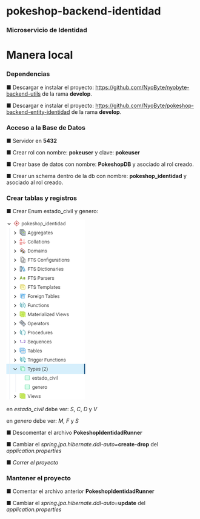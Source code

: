 # pokeshop-backend-identidad
 ### Microservicio de Identidad

# Manera local
### Dependencias
■ Descargar e instalar el proyecto: https://github.com/NyoByte/nyobyte-backend-utils de la rama **develop**.

■ Descargar e instalar el proyecto: https://github.com/NyoByte/pokeshop-backend-entity-identidad de la rama **develop**.

### Acceso a la Base de Datos
■ Servidor en **5432**

■ Crear rol con nombre: **pokeuser** y clave: **pokeuser**

■ Crear base de datos con nombre: **PokeshopDB** y asociado al rol creado.

■ Crear un schema dentro de la db con nombre: **pokeshop_identidad** y asociado al rol creado.

### Crear tablas y registros

■ Crear Enum estado_civil y genero:

![img.png](TypesPG.png)
 
  en _*estado_civil*_ debe ver: *S*, *C*, *D* y *V*

  en _*genero*_ debe ver: *M*, *F* y *S*

■ Descomentar el archivo **PokeshopIdentidadRunner**

■ Cambiar el _spring.jpa.hibernate.ddl-auto=_**create-drop** del *_application.properties_*

■ _Correr el proyecto_

### Mantener el proyecto
■ Comentar el archivo anterior **PokeshopIdentidadRunner**

■ Cambiar el _spring.jpa.hibernate.ddl-auto=_**update** del *_application.properties_*
